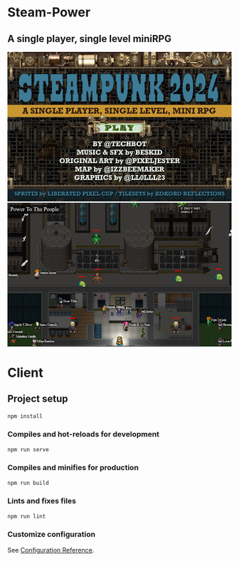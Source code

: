 <h1>Steam-Power</h1>
<h2>A single player, single level miniRPG </h2>

![Steam-Power](https://github.com/EMC23/Steam-Power/blob/master/images/start.png)
![Steam-Power](https://raw.githubusercontent.com/EMC23/Steam-Power/master/images/Screenshot001.png)

# Client

## Project setup

```
npm install
```

### Compiles and hot-reloads for development

```
npm run serve
```

### Compiles and minifies for production

```
npm run build
```

### Lints and fixes files

```
npm run lint
```

### Customize configuration

See [Configuration Reference](https://cli.vuejs.org/config/).

